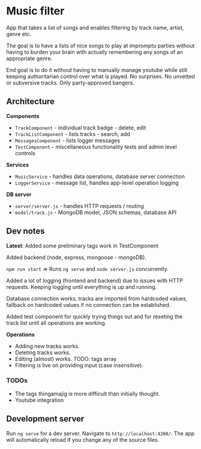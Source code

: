 # Music filter

App that takes a list of songs and enables filtering by track name, artist, genre etc.

The goal is to have a lists of nice songs to play at impromptu parties without having to burden your brain with actually remembering any songs of an appropriate genre.

End goal is to do it without having to manually manage youtube while still keeping authoritarian control over what is played. No surprises. No unvetted or subversive tracks. Only party-approved bangers.

## Architecture

**Components**
* `TrackComponent` - individual track badge - delete, edit
* `TrackListComponent` - lists tracks - search, add
* `MessagesComponent` - lists logger messages
* `TestComponent` - miscellaneous functionality tests and admin level controls

**Services**
* `MusicService` - handles data operations, database server connection
* `LoggerService` - message list, handles app-level operation logging

**DB server**
* `server/server.js` - handles HTTP requests / routing
* `model/track.js` - MongoDB model, JSON schemas, database API

## Dev notes

**Latest**: Added some preliminary tags work in TestComponent

Added backend (node, express, mongoose - mongoDB).

`npm run start` => Runs `ng serve` and `node server.js` concurrently.

Added a lot of logging (frontend and backend) due to issues with HTTP requests. Keeping logging until everything is up and running.

Database connection works, tracks are imported from hardcoded values, fallback on hardcoded values if no connection can be established.

Added test component for quickly trying things out and for reseting the track list until all operations are working.

**Operations**
* Adding new tracks works.
* Deleting tracks works.
* Editing (almost) works. TODO: tags array
* Filtering is live on providing input (case insensitive).

### TODOs

* The tags thingamajig is more difficult than initially thought.
* Youtube integration

## Development server

Run `ng serve` for a dev server. Navigate to `http://localhost:4200/`. The app will automatically reload if you change any of the source files.